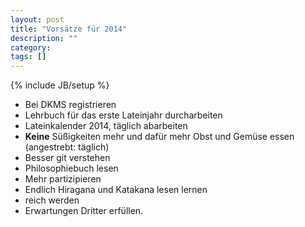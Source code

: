 ```yaml
---
layout: post
title: "Vorsätze für 2014"
description: ""
category:
tags: []
---
```

{% include JB/setup %}

* Bei DKMS registrieren
* Lehrbuch für das erste Lateinjahr durcharbeiten
* Lateinkalender 2014, täglich abarbeiten
* **Keine** Süßigkeiten mehr und dafür mehr Obst und Gemüse essen (angestrebt: täglich)
* Besser git verstehen
* Philosophiebuch lesen
* Mehr partizipieren
* Endlich Hiragana und Katakana lesen lernen
* reich werden
* Erwartungen Dritter erfüllen.
